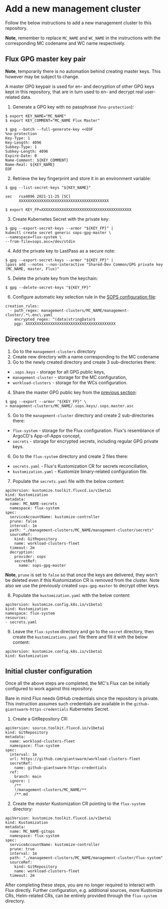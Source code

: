 # Add a new management cluster

Follow the below instructions to add a new management cluster to this repository.

**Note**, remember to replace `MC_NAME` and `WC_NAME` in the instructions with the corresponding MC codename and WC name respectively.

## Flux GPG master key pair

**Note**, temporarily there is no automation behind creating master keys. This however may be subject to change.

A master GPG keypair is used for en- and decryption of other GPG keys kept in this repository, that are in turn used to en- and decrypt real user-related data.

1. Generate a GPG key with no passphrase (`%no-protection`):

```
$ export KEY_NAME="MC_NAME"
$ export KEY_COMMENT="MC_NAME Flux Master"

$ gpg --batch --full-generate-key <<EOF
%no-protection
Key-Type: 1
Key-Length: 4096
Subkey-Type: 1
Subkey-Length: 4096
Expire-Date: 0
Name-Comment: ${KEY_COMMENT}
Name-Real: ${KEY_NAME}
EOF
```

2. Retrieve the key fingerprint and store it in an environment variable:

```
$ gpg --list-secret-keys "${KEY_NAME}"

sec   rsa4096 2021-11-25 [SC]
      XXXXXXXXXXXXXXXXXXXXXXXXXXXXXXXXXXXXXXXX

$ export KEY_FP=XXXXXXXXXXXXXXXXXXXXXXXXXXXXXXXXXXXXXXXX
```

3. Create Kubernetes Secret with the private key:

```
$ gpg --export-secret-keys --armor "${KEY_FP}" |
kubectl create secret generic sops-gpg-master \
--namespace=flux-system \
--from-file=sops.asc=/dev/stdin
```

4. Add the private key to LastPass as a secure note:

```
$ gpg --export-secret-keys --armor "${KEY_FP}" |
lpass add --notes --non-interactive "Shared-Dev Common/GPG private key (MC_NAME, master, Flux)"
```

5. Delete the private key from the keychain:

```
$ gpg --delete-secret-keys "${KEY_FP}"
```

6. Configure automatic key selection rule in the [SOPS configuration file](../.sops.yaml):

```
creation_rules:
  - path_regex: management-clusters/MC_NAME/management-cluster/.*\.enc\.yaml
    encrypted_regex: ^(data|stringData)$
    pgp: XXXXXXXXXXXXXXXXXXXXXXXXXXXXXXXXXXXXXXXX

```

## Directory tree

1. Go to the `management-clusters` directory
2. Create new directory with a name corresponding to the MC codename
3. Go to the newly created directory and create 3 sub-directories there:
* `.sops.keys` - storage for all GPG public keys,
* `management-cluster` - storage for the MC configuration,
* `workload-clusters` - storage for the WCs configuration.
4. Share the master GPG public key from the [previous section](#flux-gpg-master-key-pair):

```
$ gpg --export --armor "${KEY_FP}" \
> management-clusters/MC_NAME/.sops.keys/.sops.master.asc
```

5. Go to the `management-cluster` directory and create 2 sub-directories there:
* `flux-system` - storage for the Flux configuration. Flux's resemblance of ArgoCD's App-of-Apps concept,
* `secrets` - storage for encrypted secrets, including regular GPG private keys.
6. Go to the `flux-system` directory and create 2 files there:
* `secrets.yaml` - Flux's Kustomization CR for secrets reconciliation,
* `kustomization.yaml` - Kustomize binary-related configuration file.
7. Populate the `secrets.yaml` file with the below content:

```
apiVersion: kustomize.toolkit.fluxcd.io/v1beta1
kind: Kustomization
metadata:
  name: MC_NAME-secrets
  namespace: flux-system
spec:
  serviceAccountName: kustomize-controller
  prune: false
  interval: 1m
  path: "./management-clusters/MC_NAME/management-cluster/secrets"
  sourceRef:
    kind: GitRepository
    name: workload-clusters-fleet
  timeout: 2m
  decryption:
    provider: sops
    secretRef:
      name: sops-gpg-master
```

**Note**, `prune` is set to `false` so that once the keys are delivered, they won't be deleted even if this Kustomization CR is removed from the cluster. Note also we use the previously created `sops-gpg-master` to decrypt other keys.

8. Populate the `kustomization.yaml` with the below content:

```
apiVersion: kustomize.config.k8s.io/v1beta1
kind: Kustomization
namespace: flux-system
resources:
- secrets.yaml
```

9. Leave the `flux-system` directory and go to the `secret` directory, then create the `kustomizations.yaml` file there and fill it with the below content:

```
apiVersion: kustomize.config.k8s.io/v1beta1
kind: Kustomization
```

## Initial cluster configuration

Once all the above steps are completed, the MC's Flux can be initially configured to work against this repository.

Bare in mind Flux needs GitHub credentials since the repository is private. This instruction assumes such credentials are available in the `github-giantswarm-https-credentials` Kubernetes Secret.

1. Create a GitRepository CR:

```
apiVersion: source.toolkit.fluxcd.io/v1beta1
kind: GitRepository
metadata:
  name: workload-clusters-fleet
  namespace: flux-system
spec:
  interval: 1m
  url: https://github.com/giantswarm/workload-clusters-fleet
  secretRef:
    name: github-giantswarm-https-credentials
  ref:
    branch: main
  ignore: |
    /**
    !/management-clusters/MC_NAME/**
    /**.md
```

2. Create the _master_ Kustomization CR pointing to the `flux-system` directory:

```
apiVersion: kustomize.toolkit.fluxcd.io/v1beta1
kind: Kustomization
metadata:
  name: MC_NAME-gitops
  namespace: flux-system
spec:
  serviceAccountName: kustomize-controller
  prune: true
  interval: 1m
  path: "./management-clusters/MC_NAME/management-cluster/flux-system"
  sourceRef:
    kind: GitRepository
    name: workload-clusters-fleet
  timeout: 2m
```

After completing these steps, you are no longer required to interact with Flux directly. Further configuration, e.g. additional sources, more Kustomize CRs, Helm-related CRs, can be entirely provided through the `flux-system` directory.
